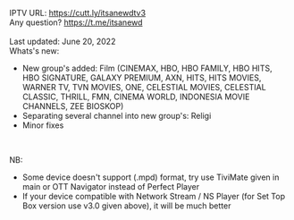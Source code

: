 IPTV URL: https://cutt.ly/itsanewdtv3
<br />
Any question? https://t.me/itsanewd
<br />
<br />
Last updated: June 20, 2022
<br />
Whats's new:
<br />
- New group's added: Film (CINEMAX, HBO, HBO FAMILY, HBO HITS, HBO SIGNATURE, GALAXY PREMIUM, AXN, HITS, HITS MOVIES, WARNER TV, TVN MOVIES, ONE, CELESTIAL MOVIES, CELESTIAL CLASSIC, THRILL, FMN, CINEMA WORLD, INDONESIA MOVIE CHANNELS, ZEE BIOSKOP)
- Separating  several channel into new group's: Religi
- Minor fixes
<br />

NB:
<br />
- Some device doesn't support (.mpd) format, try use TiviMate given in main or OTT Navigator instead of Perfect Player
- If your device compatible with Network Stream / NS Player (for Set Top Box version use v3.0 given above), it will be much better
